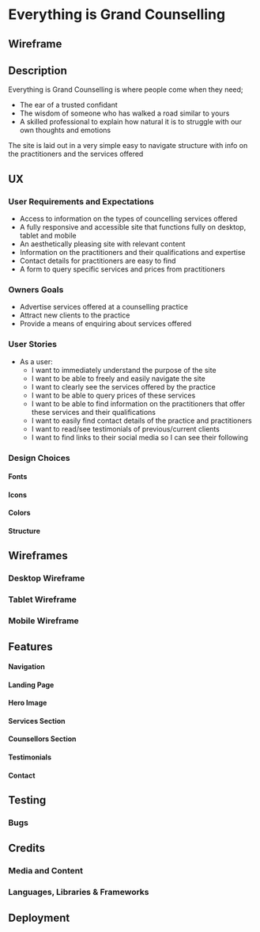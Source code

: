 # **Everything is Grand Counselling**

## **Wireframe**

## **Description** 

Everything is Grand Counselling is where people come when they need;

* The ear of a trusted confidant
* The wisdom of someone who has walked a road similar to yours 
* A skilled professional to explain how natural it is to struggle with our own thoughts and emotions

The site is laid out in a very simple easy to navigate structure with info on the practitioners and the  services offered

## **UX**

### **User Requirements and Expectations**

* Access to information on the types of councelling services offered
* A fully responsive and accessible site that functions fully on desktop, tablet and mobile
* An aesthetically pleasing site with relevant content
* Information on the practitioners and their qualifications and expertise
* Contact details for practitioners are easy to find
* A form to query specific services and prices from practitioners

### **Owners Goals**

* Advertise services offered at a counselling practice
* Attract new clients to the practice
* Provide a means of enquiring about services offered

### **User Stories**

* As a user:
  * I want to immediately understand the purpose of the site
  * I want to be able to freely and easily navigate the site
  * I want to clearly see the services offered by the practice
  * I want to be able to query prices of these services
  * I want to be able to find information on the practitioners that offer these services and their qualifications
  * I want to easily find contact details of the practice and practitioners
  * I want to read/see testimonials of previous/current clients
  * I want to find links to their social media so I can see their following

### **Design Choices**

#### Fonts

#### Icons

#### Colors

#### Structure

## **Wireframes**

### Desktop Wireframe

### Tablet Wireframe

### Mobile Wireframe

## **Features**

#### Navigation

#### Landing Page

#### Hero Image

#### Services Section

#### Counsellors Section

#### Testimonials

#### Contact 

## **Testing**

### Bugs

## **Credits**

### **Media and Content**

### **Languages, Libraries & Frameworks**
 
## **Deployment**